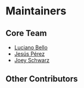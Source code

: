 # Maintainers

## Core Team
- [Luciano Bello](https://github.com/lbello)  
- [Jesús Pérez](https://github.com/jesusprubio)  
- [Joey Schwarz](https://github.com/jrschwarz)  

## Other Contributors
